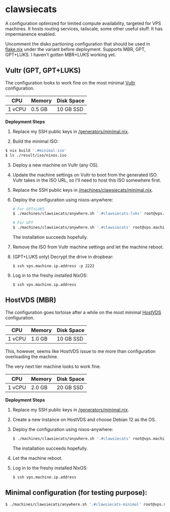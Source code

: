 # clawsiecats

A configuration optimized for limited compute availability, targeted for VPS machines.
It hosts routing services, tailscale, some other useful stuff. It has impermanence enabled.

Uncomment the disko partioning configuration that should be used in [flake.nix](/flake.nix) under the
variant before deployment. Supports MBR, GPT, GPT+LUKS. I haven't gotten MBR+LUKS working yet.


## Vultr (GPT, GPT+LUKS)

The configuration looks to work fine on the most minimal [Vultr](https://www.vultr.com/) configuration.

| CPU   | Memory   | Disk Space |
|-------|----------|------------|
| 1 vCPU | 0.5 GB  | 10 GB SSD  |

**Deployment Steps**

1. Replace my SSH public keys in [/generators/minimal.nix](/generators/minimal.nix).

2. Build the minimal ISO:
  ```bash
  $ nix build '.#minimal-iso'
  $ ls ./result/iso/nixos.iso
  ```

3. Deploy a new machine on Vultr (any OS).

4. Update the machine settings on Vultr to boot from the generated ISO.
   Vultr takes in the ISO URL, so I'll need to host this ISO somewhere first.

5. Replace the SSH public keys in [/machines/clawsiecats/minimal.nix](/machines/clawsiecats/minimal.nix).

6. Deploy the configuration using nixos-anywhere:
   ```bash
   # For GPT+LUKS
   $ ./machines/clawsiecats/anywhere.sh '.#clawsiecats-luks' root@vps.machine.ip.address --luks

   # For GPT
   $ ./machines/clawsiecats/anywhere.sh '.#clawsiecats' root@vps.machine.ip.address
   ```
   The installation succeeds hopefully.

7. Remove the ISO from Vultr machine settings and let the machine reboot.

8. (GPT+LUKS only) Decrypt the drive in dropbear:
   ```
   $ ssh vps.machine.ip.address -p 2222
   ```

9. Log in to the freshy installed NixOS:
   ```
   $ ssh vps.machine.ip.address
   ```


## HostVDS (MBR)

The configuration goes tortoise after a while on the most minimal [HostVDS](https://hostvds.com/) configuration.

| CPU   | Memory   | Disk Space |
|-------|----------|------------|
| 1 vCPU | 1.0 GB  | 10 GB SSD  |

This, however, seems like HostVDS issue to me more than configuration overloading the machine.

The very next tier machine looks to work fine.

| CPU   | Memory   | Disk Space |
|-------|----------|------------|
| 1 vCPU | 2.0 GB  | 20 GB SSD  |

**Deployment Steps**

1. Replace my SSH public keys in [/generators/minimal.nix](/generators/minimal.nix).

2. Create a new instance on HostVDS and choose Debian 12 as the OS.

3. Deploy the configuration using nixos-anywhere:
   ```bash
   $ ./machines/clawsiecats/anywhere.sh '.#clawsiecats' root@vps.machine.ip.address
   ```
   The installation succeeds hopefully.

4. Let the machine reboot.

5. Log in to the freshy installed NixOS:
   ```
   $ ssh vps.machine.ip.address
   ```


## Minimal configuration (for testing purpose):

```bash
$ ./machines/clawsiecats/anywhere.sh '.#clawsiecats-minimal' root@vps.machine.ip.address
```
